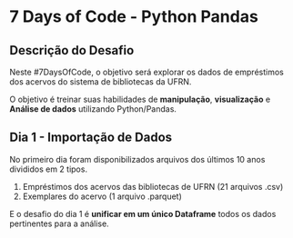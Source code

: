 # 7 Days of Code - Python Pandas

## Descrição do Desafio

Neste #7DaysOfCode, o objetivo será explorar os dados de empréstimos dos acervos do sistema de bibliotecas da UFRN.

O objetivo é treinar suas habilidades de **manipulação**, **visualização** e **Análise de dados** utilizando Python/Pandas.

## Dia 1 - Importação de Dados

No primeiro dia foram disponibilizados arquivos dos últimos 10 anos divididos em 2 tipos.

1. Empréstimos dos acervos das bibliotecas de UFRN (21 arquivos .csv)
2. Exemplares do acervo (1 arquivo .parquet)

E o desafio do dia 1 é **unificar em um único Dataframe** todos os dados pertinentes para a análise.